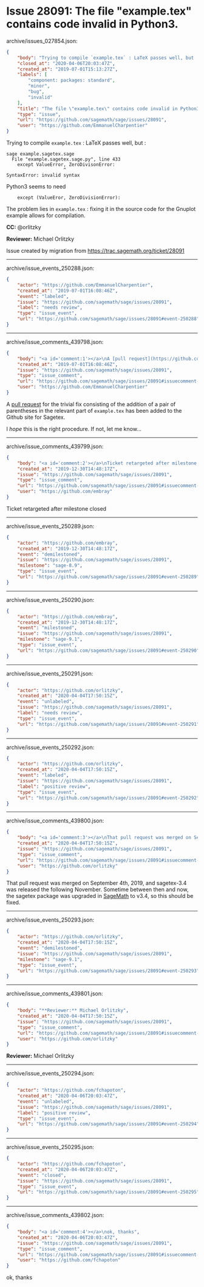 # Issue 28091: The file "example.tex" contains code invalid in Python3.

archive/issues_027854.json:
```json
{
    "body": "Trying to compile `example.tex` : LaTeX passes well, but :\n\n```\nsage example.sagetex.sage \n  File \"example.sagetex.sage.py\", line 433\n    except ValueError, ZeroDivisonError:\n                     ^\nSyntaxError: invalid syntax\n```\n\nPython3 seems to need \n\n```\n    except (ValueEror, ZeroDivisionError):\n```\n\nThe problem lies in `example.tex` : fixing it in the source code for the Gnuplot example allows for compilation.\n\n**CC:**  @orlitzky\n\n**Reviewer:** Michael Orlitzky\n\nIssue created by migration from https://trac.sagemath.org/ticket/28091\n\n",
    "closed_at": "2020-04-06T20:03:47Z",
    "created_at": "2019-07-01T15:13:27Z",
    "labels": [
        "component: packages: standard",
        "minor",
        "bug",
        "invalid"
    ],
    "title": "The file \"example.tex\" contains code invalid in Python3.",
    "type": "issue",
    "url": "https://github.com/sagemath/sage/issues/28091",
    "user": "https://github.com/EmmanuelCharpentier"
}
```
Trying to compile `example.tex` : LaTeX passes well, but :

```
sage example.sagetex.sage 
  File "example.sagetex.sage.py", line 433
    except ValueError, ZeroDivisonError:
                     ^
SyntaxError: invalid syntax
```

Python3 seems to need 

```
    except (ValueEror, ZeroDivisionError):
```

The problem lies in `example.tex` : fixing it in the source code for the Gnuplot example allows for compilation.

**CC:**  @orlitzky

**Reviewer:** Michael Orlitzky

Issue created by migration from https://trac.sagemath.org/ticket/28091





---

archive/issue_events_250288.json:
```json
{
    "actor": "https://github.com/EmmanuelCharpentier",
    "created_at": "2019-07-01T16:08:46Z",
    "event": "labeled",
    "issue": "https://github.com/sagemath/sage/issues/28091",
    "label": "needs review",
    "type": "issue_event",
    "url": "https://github.com/sagemath/sage/issues/28091#event-250288"
}
```



---

archive/issue_comments_439798.json:
```json
{
    "body": "<a id='comment:1'></a>\nA [pull request](https://github.com/sagemath/sagetex/pull/37) for the trivial fix consisting of the addition of a pair of parentheses in the relevant part of `example.tex` has been added to the Github site for Sagetex.\n\nI *hope* this is the right procedure. If not, let me know...",
    "created_at": "2019-07-01T16:08:46Z",
    "issue": "https://github.com/sagemath/sage/issues/28091",
    "type": "issue_comment",
    "url": "https://github.com/sagemath/sage/issues/28091#issuecomment-439798",
    "user": "https://github.com/EmmanuelCharpentier"
}
```

<a id='comment:1'></a>
A [pull request](https://github.com/sagemath/sagetex/pull/37) for the trivial fix consisting of the addition of a pair of parentheses in the relevant part of `example.tex` has been added to the Github site for Sagetex.

I *hope* this is the right procedure. If not, let me know...



---

archive/issue_comments_439799.json:
```json
{
    "body": "<a id='comment:2'></a>\nTicket retargeted after milestone closed",
    "created_at": "2019-12-30T14:48:17Z",
    "issue": "https://github.com/sagemath/sage/issues/28091",
    "type": "issue_comment",
    "url": "https://github.com/sagemath/sage/issues/28091#issuecomment-439799",
    "user": "https://github.com/embray"
}
```

<a id='comment:2'></a>
Ticket retargeted after milestone closed



---

archive/issue_events_250289.json:
```json
{
    "actor": "https://github.com/embray",
    "created_at": "2019-12-30T14:48:17Z",
    "event": "demilestoned",
    "issue": "https://github.com/sagemath/sage/issues/28091",
    "milestone": "sage-8.9",
    "type": "issue_event",
    "url": "https://github.com/sagemath/sage/issues/28091#event-250289"
}
```



---

archive/issue_events_250290.json:
```json
{
    "actor": "https://github.com/embray",
    "created_at": "2019-12-30T14:48:17Z",
    "event": "milestoned",
    "issue": "https://github.com/sagemath/sage/issues/28091",
    "milestone": "sage-9.1",
    "type": "issue_event",
    "url": "https://github.com/sagemath/sage/issues/28091#event-250290"
}
```



---

archive/issue_events_250291.json:
```json
{
    "actor": "https://github.com/orlitzky",
    "created_at": "2020-04-04T17:50:15Z",
    "event": "unlabeled",
    "issue": "https://github.com/sagemath/sage/issues/28091",
    "label": "needs review",
    "type": "issue_event",
    "url": "https://github.com/sagemath/sage/issues/28091#event-250291"
}
```



---

archive/issue_events_250292.json:
```json
{
    "actor": "https://github.com/orlitzky",
    "created_at": "2020-04-04T17:50:15Z",
    "event": "labeled",
    "issue": "https://github.com/sagemath/sage/issues/28091",
    "label": "positive review",
    "type": "issue_event",
    "url": "https://github.com/sagemath/sage/issues/28091#event-250292"
}
```



---

archive/issue_comments_439800.json:
```json
{
    "body": "<a id='comment:3'></a>\nThat pull request was merged on September 4th, 2019, and sagetex-3.4 was released the following November. Sometime between then and now, the sagetex package was upgraded in [SageMath](../wiki/SageMath) to v3.4, so this should be fixed.",
    "created_at": "2020-04-04T17:50:15Z",
    "issue": "https://github.com/sagemath/sage/issues/28091",
    "type": "issue_comment",
    "url": "https://github.com/sagemath/sage/issues/28091#issuecomment-439800",
    "user": "https://github.com/orlitzky"
}
```

<a id='comment:3'></a>
That pull request was merged on September 4th, 2019, and sagetex-3.4 was released the following November. Sometime between then and now, the sagetex package was upgraded in [SageMath](../wiki/SageMath) to v3.4, so this should be fixed.



---

archive/issue_events_250293.json:
```json
{
    "actor": "https://github.com/orlitzky",
    "created_at": "2020-04-04T17:50:15Z",
    "event": "demilestoned",
    "issue": "https://github.com/sagemath/sage/issues/28091",
    "milestone": "sage-9.1",
    "type": "issue_event",
    "url": "https://github.com/sagemath/sage/issues/28091#event-250293"
}
```



---

archive/issue_comments_439801.json:
```json
{
    "body": "**Reviewer:** Michael Orlitzky",
    "created_at": "2020-04-04T17:50:15Z",
    "issue": "https://github.com/sagemath/sage/issues/28091",
    "type": "issue_comment",
    "url": "https://github.com/sagemath/sage/issues/28091#issuecomment-439801",
    "user": "https://github.com/orlitzky"
}
```

**Reviewer:** Michael Orlitzky



---

archive/issue_events_250294.json:
```json
{
    "actor": "https://github.com/fchapoton",
    "created_at": "2020-04-06T20:03:47Z",
    "event": "unlabeled",
    "issue": "https://github.com/sagemath/sage/issues/28091",
    "label": "positive review",
    "type": "issue_event",
    "url": "https://github.com/sagemath/sage/issues/28091#event-250294"
}
```



---

archive/issue_events_250295.json:
```json
{
    "actor": "https://github.com/fchapoton",
    "created_at": "2020-04-06T20:03:47Z",
    "event": "closed",
    "issue": "https://github.com/sagemath/sage/issues/28091",
    "type": "issue_event",
    "url": "https://github.com/sagemath/sage/issues/28091#event-250295"
}
```



---

archive/issue_comments_439802.json:
```json
{
    "body": "<a id='comment:4'></a>\nok, thanks",
    "created_at": "2020-04-06T20:03:47Z",
    "issue": "https://github.com/sagemath/sage/issues/28091",
    "type": "issue_comment",
    "url": "https://github.com/sagemath/sage/issues/28091#issuecomment-439802",
    "user": "https://github.com/fchapoton"
}
```

<a id='comment:4'></a>
ok, thanks
